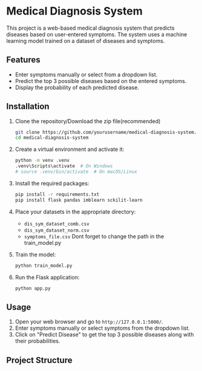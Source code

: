 # Medical Diagnosis System

This project is a web-based medical diagnosis system that predicts diseases based on user-entered symptoms. The system uses a machine learning model trained on a dataset of diseases and symptoms.

## Features

- Enter symptoms manually or select from a dropdown list.
- Predict the top 3 possible diseases based on the entered symptoms.
- Display the probability of each predicted disease.

## Installation

1. Clone the repository/Download the zip file(recommended)
    ```sh
    git clone https://github.com/yourusername/medical-diagnosis-system.git
    cd medical-diagnosis-system
    ```

2. Create a virtual environment and activate it:
    ```sh
    python -m venv .venv
    .venv\Scripts\activate  # On Windows
    # source .venv/bin/activate  # On macOS/Linux
    ```

3. Install the required packages:
    ```sh
    pip install -r requirements.txt
    pip install flask pandas imblearn sckilit-learn
    ```

4. Place your datasets in the appropriate directory:
    - `dis_sym_dataset_comb.csv`
    - `dis_sym_dataset_norm.csv`
    - `symptoms_file.csv`
      Dont forget to change the path in the train_model.py

5. Train the model:
    ```sh
    python train_model.py
    ```

6. Run the Flask application:
    ```sh
    python app.py
    ```

## Usage

1. Open your web browser and go to `http://127.0.0.1:5000/`.
2. Enter symptoms manually or select symptoms from the dropdown list.
3. Click on "Predict Disease" to get the top 3 possible diseases along with their probabilities.

## Project Structure
